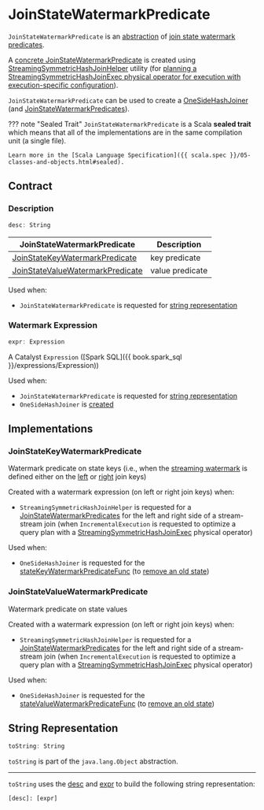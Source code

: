 # JoinStateWatermarkPredicate

`JoinStateWatermarkPredicate` is an [abstraction](#contract) of [join state watermark predicates](#implementations).

A [concrete JoinStateWatermarkPredicate](#implementations) is created using [StreamingSymmetricHashJoinHelper](StreamingSymmetricHashJoinHelper.md#getOneSideStateWatermarkPredicate) utility (for [planning a StreamingSymmetricHashJoinExec physical operator for execution with execution-specific configuration](../IncrementalExecution.md#state)).

`JoinStateWatermarkPredicate` can be used to create a [OneSideHashJoiner](OneSideHashJoiner.md#stateWatermarkPredicate) (and [JoinStateWatermarkPredicates](JoinStateWatermarkPredicates.md)).

??? note "Sealed Trait"
    `JoinStateWatermarkPredicate` is a Scala **sealed trait** which means that all of the implementations are in the same compilation unit (a single file).

    Learn more in the [Scala Language Specification]({{ scala.spec }}/05-classes-and-objects.html#sealed).

## Contract

### <span id="desc"> Description

```scala
desc: String
```

JoinStateWatermarkPredicate | Description
----------------------------|------------
 [JoinStateKeyWatermarkPredicate](#JoinStateKeyWatermarkPredicate) | key predicate
 [JoinStateValueWatermarkPredicate](#JoinStateValueWatermarkPredicate) | value predicate

Used when:

* `JoinStateWatermarkPredicate` is requested for [string representation](#toString)

### <span id="expr"> Watermark Expression

```scala
expr: Expression
```

A Catalyst `Expression` ([Spark SQL]({{ book.spark_sql }}/expressions/Expression))

Used when:

* `JoinStateWatermarkPredicate` is requested for [string representation](#toString)
* `OneSideHashJoiner` is [created](OneSideHashJoiner.md#stateKeyWatermarkPredicateFunc)

## Implementations

### <span id="JoinStateKeyWatermarkPredicate"> JoinStateKeyWatermarkPredicate

Watermark predicate on state keys (i.e., when the [streaming watermark](../watermark/index.md) is defined either on the [left](../physical-operators/StreamingSymmetricHashJoinExec.md#leftKeys) or [right](../physical-operators/StreamingSymmetricHashJoinExec.md#rightKeys) join keys)

Created with a watermark expression (on left or right join keys) when:

* `StreamingSymmetricHashJoinHelper` is requested for a [JoinStateWatermarkPredicates](StreamingSymmetricHashJoinHelper.md#getStateWatermarkPredicates) for the left and right side of a stream-stream join (when `IncrementalExecution` is requested to optimize a query plan with a [StreamingSymmetricHashJoinExec](../physical-operators/StreamingSymmetricHashJoinExec.md) physical operator)

Used when:

* `OneSideHashJoiner` is requested for the [stateKeyWatermarkPredicateFunc](OneSideHashJoiner.md#stateKeyWatermarkPredicateFunc) (to [remove an old state](OneSideHashJoiner.md#removeOldState))

### <span id="JoinStateValueWatermarkPredicate"> JoinStateValueWatermarkPredicate

Watermark predicate on state values

Created with a watermark expression (on left or right join keys) when:

* `StreamingSymmetricHashJoinHelper` is requested for a [JoinStateWatermarkPredicates](StreamingSymmetricHashJoinHelper.md#getStateWatermarkPredicates) for the left and right side of a stream-stream join (when `IncrementalExecution` is requested to optimize a query plan with a [StreamingSymmetricHashJoinExec](../physical-operators/StreamingSymmetricHashJoinExec.md) physical operator)

Used when:

* `OneSideHashJoiner` is requested for the [stateValueWatermarkPredicateFunc](OneSideHashJoiner.md#stateValueWatermarkPredicateFunc) (to [remove an old state](OneSideHashJoiner.md#removeOldState))

## <span id="toString"> String Representation

```scala
toString: String
```

`toString` is part of the `java.lang.Object` abstraction.

---

`toString` uses the [desc](#desc) and [expr](#expr) to build the following string representation:

```text
[desc]: [expr]
```
